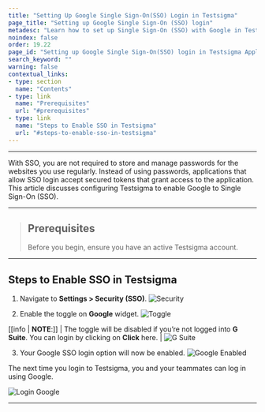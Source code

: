 ```yaml
---
title: "Setting Up Google Single Sign-On(SSO) Login in Testsigma"
page_title: "Setting up Google Single Sign-On (SSO) login"
metadesc: "Learn how to set up Single Sign-On (SSO) with Google in Testsigma. With Google SSO, you are not required to store and manage passwords for the websites."
noindex: false
order: 19.22
page_id: "Setting up Google Single Sign-On(SSO) login in Testsigma Application."
search_keyword: ""
warning: false
contextual_links:
- type: section
  name: "Contents"
- type: link
  name: "Prerequisites"
  url: "#prerequisites"
- type: link
  name: "Steps to Enable SSO in Testsigma"
  url: "#steps-to-enable-sso-in-testsigma"
---
```


---


With SSO, you are not required to store and manage passwords for the websites you use regularly. Instead of using passwords, applications that allow SSO login accept secured tokens that grant access to the application. This article discusses configuring Testsigma to enable Google to Single Sign-On (SSO).


---


> ## **Prerequisites**
>
> Before you begin, ensure you have an active Testsigma account.


---

## **Steps to Enable SSO in Testsigma**

1. Navigate to **Settings > Security (SSO)**.
![Security](https://s3.amazonaws.com/static-docs.testsigma.com/new_images/projects/applications/ssognav.png)

2. Enable the toggle on **Google** widget. 
![Toggle](https://s3.amazonaws.com/static-docs.testsigma.com/new_images/projects/applications/ssotg.png)

[[info | **NOTE**:]]
| The toggle will be disabled if you’re not logged into **G Suite**. You can login by clicking on **Click** here.
| ![G Suite](https://s3.amazonaws.com/static-docs.testsigma.com/new_images/projects/applications/ssoch.png)

3. Your Google SSO login option will now be enabled. 
![Google Enabled](https://s3.amazonaws.com/static-docs.testsigma.com/new_images/projects/applications/ssownbe.png)

The next time you login to Testsigma, you and your teammates can log in using Google.

![Login Google](https://s3.amazonaws.com/static-docs.testsigma.com/new_images/projects/applications/ssosiugs.png)


---



